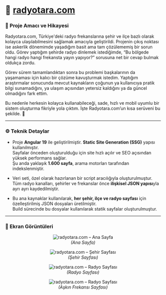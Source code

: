 # 🔗 [radyotara.com](https://radyotara.com/) 

### 🎯 Proje Amacı ve Hikayesi

Radyotara.com, Türkiye'deki radyo frekanslarına şehir ve ilçe bazlı olarak kolayca ulaşılabilmesini sağlamak amacıyla geliştirildi. Projenin çıkış noktası ise askerlik dönemimde yaşadığım basit ama tam çözülememiş bir sorun oldu. Görev yaptığım şehirde radyo dinlemek istediğimde, “Bu bölgede hangi radyo hangi frekansta yayın yapıyor?” sorusuna net bir cevap bulmak oldukça zordu.

Görev sürem tamamlandıktan sonra bu problemi başkalarının da yaşamaması için kalıcı bir çözüme kavuşturmak istedim. Yaptığım araştırmalar sonucunda mevcut kaynakların çoğunun ya kullanıcıya pratik bilgi sunamadığını, ya ulaşım açısından yetersiz kaldığını ya da güncel olmadığını fark ettim.

Bu nedenle herkesin kolayca kullanabileceği, sade, hızlı ve mobil uyumlu bir sistem oluşturma fikriyle yola çıktım. İşte Radyotara.com’un kısa serüveni bu şekilde. 🙂

---

### ⚙️ Teknik Detaylar

- Proje **Angular 19** ile geliştirilmiştir. **Static Site Generation (SSG)** yapısı kullanılmıştır.  
  Sayfalar önceden oluşturulduğu için site hızlı açılır ve SEO açısından yüksek performans sağlar.  
  Şu anda yaklaşık **1.600 sayfa**, arama motorları tarafından indekslenmiştir.

- Veri seti, özel olarak hazırlanan bir script aracılığıyla oluşturulmuştur.  
  Tüm radyo kanalları, şehirler ve frekanslar önce **ilişkisel JSON yapısı**yla ayrı ayrı kaydedilmiştir.

- Bu ana kaynaklar kullanılarak, **her şehir, ilçe ve radyo sayfası** için özelleştirilmiş JSON dosyaları üretilmiştir.  
  Build sürecinde bu dosyalar kullanılarak statik sayfalar oluşturulmuştur.

---

### 📸 Ekran Görüntüleri
<p align="center"> <img src="https://github.com/user-attachments/assets/5018d7d1-fa01-4f5c-9caa-271742f01a76" alt="radyotara.com – Ana Sayfa" /> <br /> <em>(Ana Sayfa)</em> </p>

<p align="center"> <img src="https://github.com/user-attachments/assets/63ea00e6-e59f-4950-91d0-97297061013a" alt="radyotara.com – Şehir Sayfası" /> <br /> <em>(Şehir Sayfası)</em> </p>

<p align="center"> <img src="https://github.com/user-attachments/assets/665d26c4-78a2-484c-a502-a9f0f7c5d2a2" alt="radyotara.com – Radyo Sayfası" /> <br /> <em>(Radyo Sayfası)</em> </p>

<p align="center"> <img src="https://github.com/user-attachments/assets/b72187db-03a8-4f2d-981f-b43377eba872" alt="radyotara.com – Radyo Sayfası" /> <br /> <em>(Aşkın Frekansı Sayfası)</em> </p>

